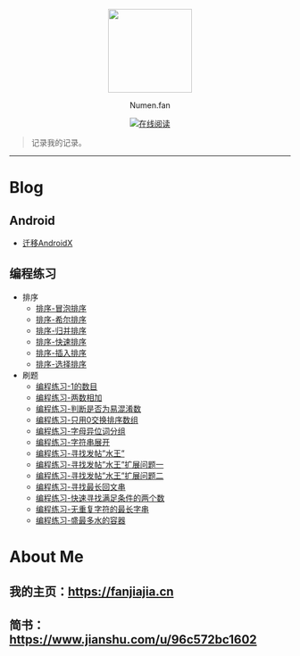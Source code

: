 <p align="center">
<a href="https://fanjiajia.cn" target="_blank">
	<img src="https://i.loli.net/2021/05/08/zM3PYXlLsIC5Hpb.jpg" width="150px"/>
</a>
<p align="center">Numen.fan</p>
</p>

<p align="center">
  <a href=""><img src="https://img.shields.io/badge/阅读-read-brightgreen.svg" alt="在线阅读"></a>
</p>

> 记录我的记录。
--- 
# Blog
## Android
- [迁移AndroidX](https://github.com/Numen-fan/Blog/blob/master/Android/%E8%BF%81%E7%A7%BBAndroidX.md)
## 编程练习
- 排序
  - [排序-冒泡排序](https://github.com/Numen-fan/Blog/blob/master/%E7%BC%96%E7%A8%8B%E7%BB%83%E4%B9%A0/%E6%8E%92%E5%BA%8F-%E5%86%92%E6%B3%A1%E6%8E%92%E5%BA%8F.md)
  - [排序-希尔排序](https://github.com/Numen-fan/Blog/blob/master/%E7%BC%96%E7%A8%8B%E7%BB%83%E4%B9%A0/%E6%8E%92%E5%BA%8F-%E5%B8%8C%E5%B0%94%E6%8E%92%E5%BA%8F.md)
  - [排序-归并排序](https://github.com/Numen-fan/Blog/blob/master/%E7%BC%96%E7%A8%8B%E7%BB%83%E4%B9%A0/%E6%8E%92%E5%BA%8F-%E5%BD%92%E5%B9%B6%E6%8E%92%E5%BA%8F.md)
  - [排序-快速排序](https://github.com/Numen-fan/Blog/blob/master/%E7%BC%96%E7%A8%8B%E7%BB%83%E4%B9%A0/%E6%8E%92%E5%BA%8F-%E5%BF%AB%E9%80%9F%E6%8E%92%E5%BA%8F.md)
  - [排序-插入排序](https://github.com/Numen-fan/Blog/blob/master/%E7%BC%96%E7%A8%8B%E7%BB%83%E4%B9%A0/%E6%8E%92%E5%BA%8F-%E6%8F%92%E5%85%A5%E6%8E%92%E5%BA%8F.md)
  - [排序-选择排序](https://github.com/Numen-fan/Blog/blob/master/%E7%BC%96%E7%A8%8B%E7%BB%83%E4%B9%A0/%E6%8E%92%E5%BA%8F-%E9%80%89%E6%8B%A9%E6%8E%92%E5%BA%8F.md)
- 刷题
  - [编程练习-1的数目](https://github.com/Numen-fan/Blog/blob/master/%E7%BC%96%E7%A8%8B%E7%BB%83%E4%B9%A0/%E5%88%B7%E9%A2%98/%E7%BC%96%E7%A8%8B%E7%BB%83%E4%B9%A0-1%E7%9A%84%E6%95%B0%E7%9B%AE.md)
  - [编程练习-两数相加](https://github.com/Numen-fan/Blog/blob/master/%E7%BC%96%E7%A8%8B%E7%BB%83%E4%B9%A0/%E5%88%B7%E9%A2%98/%E7%BC%96%E7%A8%8B%E7%BB%83%E4%B9%A0-%E4%B8%A4%E6%95%B0%E7%9B%B8%E5%8A%A0.md)
  - [编程练习-判断是否为易混淆数](https://github.com/Numen-fan/Blog/blob/master/%E7%BC%96%E7%A8%8B%E7%BB%83%E4%B9%A0/%E5%88%B7%E9%A2%98/%E7%BC%96%E7%A8%8B%E7%BB%83%E4%B9%A0-%E5%88%A4%E6%96%AD%E6%98%AF%E5%90%A6%E4%B8%BA%E6%98%93%E6%B7%B7%E6%B7%86%E6%95%B0.md)
  - [编程练习-只用0交换排序数组](https://github.com/Numen-fan/Blog/blob/master/%E7%BC%96%E7%A8%8B%E7%BB%83%E4%B9%A0/%E5%88%B7%E9%A2%98/%E7%BC%96%E7%A8%8B%E7%BB%83%E4%B9%A0-%E5%8F%AA%E7%94%A80%E4%BA%A4%E6%8D%A2%E6%8E%92%E5%BA%8F%E6%95%B0%E7%BB%84.md)
  - [编程练习-字母异位词分组](https://github.com/Numen-fan/Blog/blob/master/%E7%BC%96%E7%A8%8B%E7%BB%83%E4%B9%A0/%E5%88%B7%E9%A2%98/%E7%BC%96%E7%A8%8B%E7%BB%83%E4%B9%A0-%E5%AD%97%E6%AF%8D%E5%BC%82%E4%BD%8D%E8%AF%8D%E5%88%86%E7%BB%84.md)
  - [编程练习-字符串展开](https://github.com/Numen-fan/Blog/blob/master/%E7%BC%96%E7%A8%8B%E7%BB%83%E4%B9%A0/%E5%88%B7%E9%A2%98/%E7%BC%96%E7%A8%8B%E7%BB%83%E4%B9%A0-%E5%AD%97%E7%AC%A6%E4%B8%B2%E5%B1%95%E5%BC%80.md)
  - [编程练习-寻找发帖”水王”](https://github.com/Numen-fan/Blog/blob/master/%E7%BC%96%E7%A8%8B%E7%BB%83%E4%B9%A0/%E5%88%B7%E9%A2%98/%E7%BC%96%E7%A8%8B%E7%BB%83%E4%B9%A0-%E5%AF%BB%E6%89%BE%E5%8F%91%E5%B8%96%E2%80%9D%E6%B0%B4%E7%8E%8B%E2%80%9D.md)
  - [编程练习-寻找发帖”水王”扩展问题一](https://github.com/Numen-fan/Blog/blob/master/%E7%BC%96%E7%A8%8B%E7%BB%83%E4%B9%A0/%E5%88%B7%E9%A2%98/%E7%BC%96%E7%A8%8B%E7%BB%83%E4%B9%A0-%E5%AF%BB%E6%89%BE%E5%8F%91%E5%B8%96%E2%80%9D%E6%B0%B4%E7%8E%8B%E2%80%9D%E6%89%A9%E5%B1%95%E9%97%AE%E9%A2%98%E4%B8%80.md)
  - [编程练习-寻找发帖”水王”扩展问题二](https://github.com/Numen-fan/Blog/blob/master/%E7%BC%96%E7%A8%8B%E7%BB%83%E4%B9%A0/%E5%88%B7%E9%A2%98/%E7%BC%96%E7%A8%8B%E7%BB%83%E4%B9%A0-%E5%AF%BB%E6%89%BE%E5%8F%91%E5%B8%96%E2%80%9D%E6%B0%B4%E7%8E%8B%E2%80%9D%E6%89%A9%E5%B1%95%E9%97%AE%E9%A2%98%E4%BA%8C.md)
  - [编程练习-寻找最长回文串](https://github.com/Numen-fan/Blog/blob/master/%E7%BC%96%E7%A8%8B%E7%BB%83%E4%B9%A0/%E5%88%B7%E9%A2%98/%E7%BC%96%E7%A8%8B%E7%BB%83%E4%B9%A0-%E5%AF%BB%E6%89%BE%E6%9C%80%E9%95%BF%E5%9B%9E%E6%96%87%E4%B8%B2.md)
  - [编程练习-快速寻找满足条件的两个数](https://github.com/Numen-fan/Blog/blob/master/%E7%BC%96%E7%A8%8B%E7%BB%83%E4%B9%A0/%E5%88%B7%E9%A2%98/%E7%BC%96%E7%A8%8B%E7%BB%83%E4%B9%A0-%E5%BF%AB%E9%80%9F%E5%AF%BB%E6%89%BE%E6%BB%A1%E8%B6%B3%E6%9D%A1%E4%BB%B6%E7%9A%84%E4%B8%A4%E4%B8%AA%E6%95%B0.md)
  - [编程练习-无重复字符的最长字串](https://github.com/Numen-fan/Blog/blob/master/%E7%BC%96%E7%A8%8B%E7%BB%83%E4%B9%A0/%E5%88%B7%E9%A2%98/%E7%BC%96%E7%A8%8B%E7%BB%83%E4%B9%A0-%E6%97%A0%E9%87%8D%E5%A4%8D%E5%AD%97%E7%AC%A6%E7%9A%84%E6%9C%80%E9%95%BF%E5%AD%97%E4%B8%B2.md)
  - [编程练习-盛最多水的容器](https://github.com/Numen-fan/Blog/blob/master/%E7%BC%96%E7%A8%8B%E7%BB%83%E4%B9%A0/%E5%88%B7%E9%A2%98/%E7%BC%96%E7%A8%8B%E7%BB%83%E4%B9%A0-%E7%9B%9B%E6%9C%80%E5%A4%9A%E6%B0%B4%E7%9A%84%E5%AE%B9%E5%99%A8.md)
# About Me
## 我的主页：https://fanjiajia.cn
## 简书：https://www.jianshu.com/u/96c572bc1602
